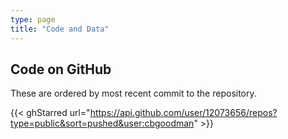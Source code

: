```yaml
---
type: page
title: "Code and Data"
---
```


<h2>Code on GitHub</h2>

<p>These are ordered by most recent commit to the repository.</p>

{{< ghStarred url="https://api.github.com/user/12073656/repos?type=public&sort=pushed&user:cbgoodman" >}}
